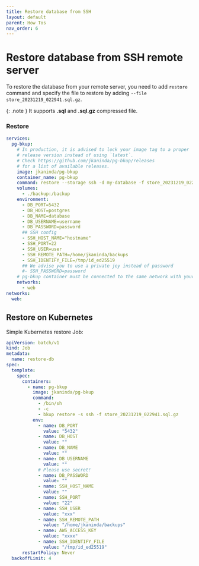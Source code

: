 ```yaml
---
title: Restore database from SSH
layout: default
parent: How Tos
nav_order: 6
---
```

# Restore database from SSH remote server

To restore the database from your remote server, you need to add `restore` command and specify the file to restore by adding `--file store_20231219_022941.sql.gz`.

{: .note }
It supports __.sql__ and __.sql.gz__ compressed file.

### Restore

```yml
services:
  pg-bkup:
    # In production, it is advised to lock your image tag to a proper
    # release version instead of using `latest`.
    # Check https://github.com/jkaninda/pg-bkup/releases
    # for a list of available releases.
    image: jkaninda/pg-bkup
    container_name: pg-bkup
    command: restore --storage ssh -d my-database -f store_20231219_022941.sql.gz --path /home/jkaninda/backups
    volumes:
      - ./backup:/backup
    environment:
      - DB_PORT=5432
      - DB_HOST=postgres
      - DB_NAME=database
      - DB_USERNAME=username
      - DB_PASSWORD=password
      ## SSH config
      - SSH_HOST_NAME="hostname"
      - SSH_PORT=22
      - SSH_USER=user
      - SSH_REMOTE_PATH=/home/jkaninda/backups
      - SSH_IDENTIFY_FILE=/tmp/id_ed25519
      ## We advise you to use a private jey instead of password
      #- SSH_PASSWORD=password
    # pg-bkup container must be connected to the same network with your database
    networks:
      - web
networks:
  web:
```
## Restore on Kubernetes

Simple Kubernetes restore Job:

```yaml
apiVersion: batch/v1
kind: Job
metadata:
  name: restore-db
spec:
  template:
    spec:
      containers:
        - name: pg-bkup
          image: jkaninda/pg-bkup
          command:
            - /bin/sh
            - -c
            - bkup restore -s ssh -f store_20231219_022941.sql.gz
          env:
            - name: DB_PORT
              value: "5432"
            - name: DB_HOST
              value: ""
            - name: DB_NAME
              value: ""
            - name: DB_USERNAME
              value: ""
            # Please use secret!
            - name: DB_PASSWORD
              value: ""
            - name: SSH_HOST_NAME
              value: ""
            - name: SSH_PORT
              value: "22"
            - name: SSH_USER
              value: "xxx"
            - name: SSH_REMOTE_PATH
              value: "/home/jkaninda/backups"
            - name: AWS_ACCESS_KEY
              value: "xxxx"
            - name: SSH_IDENTIFY_FILE
              value: "/tmp/id_ed25519"
      restartPolicy: Never
  backoffLimit: 4
```